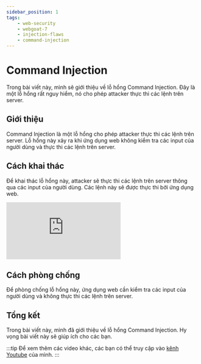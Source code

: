 ```yaml
---
sidebar_position: 1
tags:
    - web-security
    - webgoat-7
    - injection-flaws
    - command-injection
---
```


# Command Injection

Trong bài viết này, mình sẽ giới thiệu về lỗ hổng Command Injection. Đây là một lỗ hổng rất nguy hiểm, nó cho phép attacker thực thi các lệnh trên server.


## Giới thiệu

Command Injection là một lỗ hổng cho phép attacker thực thi các lệnh trên server. Lỗ hổng này xảy ra khi ứng dụng web không kiểm tra các input của người dùng và thực thi các lệnh trên server.

## Cách khai thác

Để khai thác lỗ hổng này, attacker sẽ thực thi các lệnh trên server thông qua các input của người dùng. Các lệnh này sẽ được thực thi bởi ứng dụng web.

<iframe class="video" 
    src="https://www.youtube.com/embed/H1FNb5Kofjw" 
    title="Command Injection" 
    frameborder="0" 
    allow="accelerometer; autoplay; clipboard-write; encrypted-media; gyroscope; picture-in-picture; web-share" allowfullscreen>
</iframe>

## Cách phòng chống

Để phòng chống lỗ hổng này, ứng dụng web cần kiểm tra các input của người dùng và không thực thi các lệnh trên server.

## Tổng kết

Trong bài viết này, mình đã giới thiệu về lỗ hổng Command Injection. Hy vọng bài viết này sẽ giúp ích cho các bạn.

:::tip
Để xem thêm các video khác, các bạn có thể truy cập vào [kênh Youtube](https://www.youtube.com/TienNguyen09) của mình.
:::